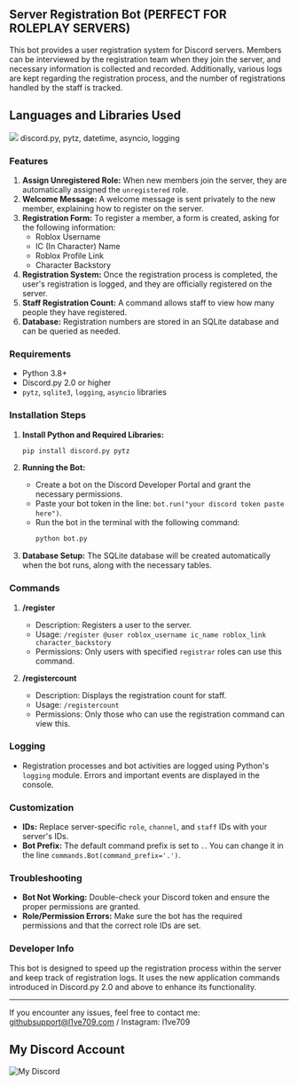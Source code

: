 ## Server Registration Bot (PERFECT FOR ROLEPLAY SERVERS)

This bot provides a user registration system for Discord servers. Members can be interviewed by the registration team when they join the server, and necessary information is collected and recorded. Additionally, various logs are kept regarding the registration process, and the number of registrations handled by the staff is tracked.

## Languages and Libraries Used

<picture>
  <source srcset="https://skillicons.dev/icons?i=py" media="(prefers-color-scheme: dark)">
  <img src="https://skillicons.dev/icons?i=py,sqlite">
</picture>
discord.py, pytz, datetime, asyncio, logging

### Features

1. **Assign Unregistered Role:** When new members join the server, they are automatically assigned the `unregistered` role.
2. **Welcome Message:** A welcome message is sent privately to the new member, explaining how to register on the server.
3. **Registration Form:** To register a member, a form is created, asking for the following information:
   - Roblox Username
   - IC (In Character) Name
   - Roblox Profile Link
   - Character Backstory
4. **Registration System:** Once the registration process is completed, the user's registration is logged, and they are officially registered on the server.
5. **Staff Registration Count:** A command allows staff to view how many people they have registered.
6. **Database:** Registration numbers are stored in an SQLite database and can be queried as needed.

### Requirements

- Python 3.8+
- Discord.py 2.0 or higher
- `pytz`, `sqlite3`, `logging`, `asyncio` libraries

### Installation Steps

1. **Install Python and Required Libraries:**
   ```bash
   pip install discord.py pytz
   ```

2. **Running the Bot:**
   - Create a bot on the Discord Developer Portal and grant the necessary permissions.
   - Paste your bot token in the line: `bot.run("your discord token paste here")`.
   - Run the bot in the terminal with the following command:
     ```bash
     python bot.py
     ```

3. **Database Setup:**
   The SQLite database will be created automatically when the bot runs, along with the necessary tables.

### Commands

1. **/register**
   - Description: Registers a user to the server.
   - Usage: `/register @user roblox_username ic_name roblox_link character_backstory`
   - Permissions: Only users with specified `registrar` roles can use this command.

2. **/registercount**
   - Description: Displays the registration count for staff.
   - Usage: `/registercount`
   - Permissions: Only those who can use the registration command can view this.

### Logging

- Registration processes and bot activities are logged using Python's `logging` module. Errors and important events are displayed in the console.

### Customization

- **IDs:** Replace server-specific `role`, `channel`, and `staff` IDs with your server's IDs.
- **Bot Prefix:** The default command prefix is set to `.`. You can change it in the line `commands.Bot(command_prefix='.')`.

### Troubleshooting

- **Bot Not Working:** Double-check your Discord token and ensure the proper permissions are granted.
- **Role/Permission Errors:** Make sure the bot has the required permissions and that the correct role IDs are set.

### Developer Info

This bot is designed to speed up the registration process within the server and keep track of registration logs. It uses the new application commands introduced in Discord.py 2.0 and above to enhance its functionality.

---

If you encounter any issues, feel free to contact me: githubsupport@l1ve709.com / Instagram: l1ve709


## My Discord Account
![My Discord](https://lantern.rest/api/v1/users/794909914760871967?svg=1&theme=dark&borderRadius=2&hideActivity=1&hideStatus=0)
